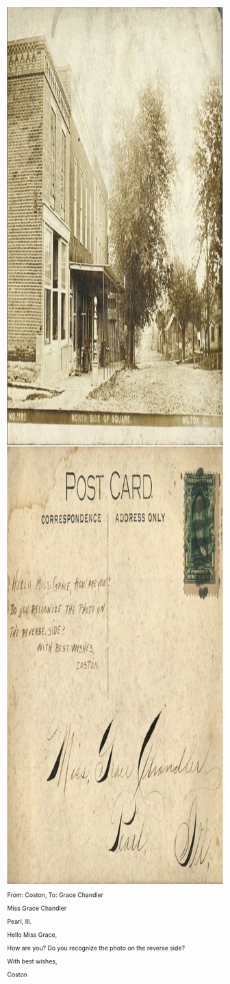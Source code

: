 <html><body><img class="alignnone size-full wp-image-2370" src="/wp-content/uploads/2015/01/postcard-2014-20150114_18274856_0317.jpg" alt="postcard-2014-20150114_18274856_0317" width="1490" height="1024"> <img class="alignnone size-full wp-image-2371" src="/wp-content/uploads/2015/01/postcard-2014-20150114_18275656_0318.jpg" alt="postcard-2014-20150114_18275656_0318" width="1501" height="1022">



From: Coston, To: Grace Chandler



Miss Grace Chandler

Pearl, Ill.



Hello Miss Grace,

How are you? Do you recognize the photo on the reverse side?

With best wishes,

Coston</body></html>
